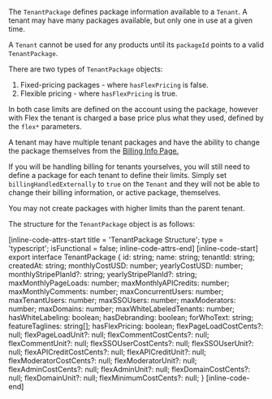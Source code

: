 The `TenantPackage` defines package information available to a `Tenant`. A tenant may have many packages available, but only
one in use at a given time.

A `Tenant` cannot be used for any products until its `packageId` points to a valid `TenantPackage`.

There are two types of `TenantPackage` objects:

1. Fixed-pricing packages - where `hasFlexPricing` is false.
2. Flexible pricing - where `hasFlexPricing` is true.

In both case limits are defined on the account using the package, however with Flex the tenant is charged a base price plus
what they used, defined by the `flex*` parameters.

A tenant may have multiple tenant packages and have the ability to change the package themselves from the [Billing Info Page.](https://fastcomments.com/auth/my-account/billing-info)

If you will be handling billing for tenants yourselves, you will still need to define a package for each tenant to define their limits. Simply set `billingHandledExternally` to `true` on the `Tenant` and they
will not be able to change their billing information, or active package, themselves.

You may not create packages with higher limits than the parent tenant.

The structure for the `TenantPackage` object is as follows:

[inline-code-attrs-start title = 'TenantPackage Structure'; type = 'typescript'; isFunctional = false; inline-code-attrs-end]
[inline-code-start]
export interface TenantPackage {
    id: string;
    name: string;
    tenantId: string;
    createdAt: string;
    monthlyCostUSD: number;
    yearlyCostUSD: number;
    monthlyStripePlanId?: string;
    yearlyStripePlanId?: string;
    maxMonthlyPageLoads: number;
    maxMonthlyAPICredits: number;
    maxMonthlyComments: number;
    maxConcurrentUsers: number;
    maxTenantUsers: number;
    maxSSOUsers: number;
    maxModerators: number;
    maxDomains: number;
    maxWhiteLabeledTenants: number;
    hasWhiteLabeling: boolean;
    hasDebranding: boolean;
    forWhoText: string;
    featureTaglines: string[];
    hasFlexPricing: boolean;
    flexPageLoadCostCents?: null;
    flexPageLoadUnit?: null;
    flexCommentCostCents?: null;
    flexCommentUnit?: null;
    flexSSOUserCostCents?: null;
    flexSSOUserUnit?: null;
    flexAPICreditCostCents?: null;
    flexAPICreditUnit?: null;
    flexModeratorCostCents?: null;
    flexModeratorUnit?: null;
    flexAdminCostCents?: null;
    flexAdminUnit?: null;
    flexDomainCostCents?: null;
    flexDomainUnit?: null;
    flexMinimumCostCents?: null;
}
[inline-code-end]
